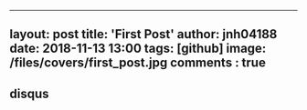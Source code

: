 
---
layout: post
title: 'First Post'
author: jnh04188
date: 2018-11-13 13:00
tags: [github]
image: /files/covers/first_post.jpg
comments : true
---

## disqus
